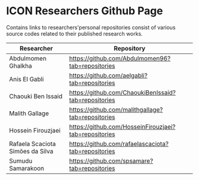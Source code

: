 # ICON Researchers Github Page

Contains links to researchers'personal repositories consist of various source codes related to their published research works.

| Researcher | Repository |
|-----|-----|
| Abdulmomen Ghalkha| https://github.com/Abdulmomen96?tab=repositories |
| Anis El Gabli | https://github.com/aelgabli?tab=repositories |
| Chaouki Ben Issaid | https://github.com/ChaoukiBenIssaid?tab=repositories |
| Malith Gallage | https://github.com/malithgallage?tab=repositories |
| Hossein Firouzjaei | https://github.com/HosseinFirouzjaei?tab=repositories |
| Rafaela Scaciota Simões da Silva |https://github.com/rafaelascaciota?tab=repositories |
| Sumudu Samarakoon | https://github.com/spsamare?tab=repositories |
